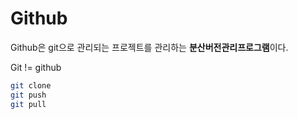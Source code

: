 # Github

Github은 git으로 관리되는 프로젝트를 관리하는 **분산버전관리프로그램**이다.

Git != github

```bash
git clone
git push
git pull
```